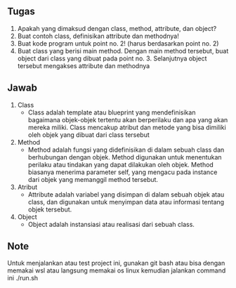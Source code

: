 ## Tugas 
1. Apakah yang dimaksud dengan class, method, attribute, dan object?
2. Buat contoh class, definisikan attribute dan methodnya!
3. Buat kode program untuk point no. 2! (harus berdasarkan point no. 2)
4. Buat class yang berisi main method. Dengan main method tersebut, buat object dari class yang dibuat pada point no. 3. Selanjutnya object tersebut mengakses attribute dan methodnya


## Jawab
1. Class
   - Class adalah template atau blueprint yang mendefinisikan bagaimana objek-objek tertentu akan berperilaku dan apa yang akan mereka miliki. Class mencakup atribut  dan metode yang bisa dimiliki oleh objek yang dibuat dari class tersebut
2. Method
   - Method adalah fungsi yang didefinisikan di dalam sebuah class dan berhubungan dengan objek. Method digunakan untuk menentukan perilaku atau tindakan yang dapat dilakukan oleh objek. Method biasanya menerima parameter self, yang mengacu pada instance dari objek yang memanggil method tersebut.
3. Atribut
   - Attribute adalah variabel yang disimpan di dalam sebuah objek atau class, dan digunakan untuk menyimpan data atau informasi tentang objek tersebut.
4. Object
   - Object adalah instansiasi atau realisasi dari sebuah class.


## Note
Untuk menjalankan atau test project ini, gunakan git bash atau bisa dengan memakai wsl atau langsung memakai os linux kemudian jalankan command ini 
./run.sh
